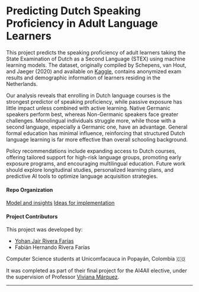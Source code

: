 # Predicting Dutch Speaking Proficiency in Adult Language Learners

This project predicts the speaking proficiency of adult learners taking the State Examination of Dutch as a Second Language (STEX) using machine learning models. The dataset, originally compiled by Schepens, van Hout, and Jaeger (2020) and available on [Kaggle](https://www.kaggle.com/datasets/thedevastator/adult-language-learning-profile/data?select=stex.csv), contains anonymized exam results and demographic information of learners residing in the Netherlands.

Our analysis reveals that enrolling in Dutch language courses is the strongest predictor of speaking proficiency, while passive exposure has little impact unless combined with active learning. Native Germanic speakers perform best, whereas Non-Germanic speakers face greater challenges. Monolingual individuals struggle more, while those with a second language, especially a Germanic one, have an advantage. General formal education has minimal influence, reinforcing that structured Dutch language learning is far more effective than overall schooling background.

Policy recommendations include expanding access to Dutch courses, offering tailored support for high-risk language groups, promoting early exposure programs, and encouraging multilingual education. Future work should explore longitudinal studies, personalized learning plans, and predictive AI tools to optimize language acquisition strategies.

#### Repo Organization
[Model and insights](https://github.com/vivianamarquez/Adult_Dutch_Language_Learning_Profile/blob/main/Predicting_Dutch_Speaking_Proficiency.ipynb)
[Ideas for implementation](https://github.com/vivianamarquez/Adult_Dutch_Language_Learning_Profile/blob/main/Implementation.ipynb)

#### Project Contributors

This project was developed by:
- [Yohan Jair Rivera Farías](https://www.linkedin.com/in/yohan-rivera-12b847261/)
- Fabián Hernando Rivera Farías 

Computer Science students at Unicomfacauca in Popayán, Colombia 🇨🇴 

It was completed as part of their final project for the AI4All elective, under the supervision of Professor [Viviana Márquez](https://www.linkedin.com/in/vivianamarquez/). 

<hr>